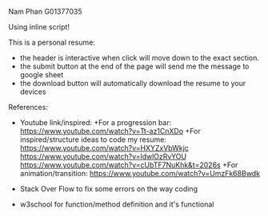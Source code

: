 Nam Phan
G01377035

Using inline script!

This is a personal resume: 
- the header is interactive when click will move down to the exact section.
- the submit button at the end of the page will send me the message to google sheet
- the download button will automatically download the resume to your devices

References:
- Youtube link/inspired:
    +For a progression bar:
        https://www.youtube.com/watch?v=Tt-az1CnXDo
    +For inspired/structure ideas to code my resume:
        https://www.youtube.com/watch?v=HXYZxVbWkjc
        https://www.youtube.com/watch?v=ldwlOzRvYOU
        https://www.youtube.com/watch?v=cUbTF7NuKhk&t=2026s
    +For animation/transition:
        https://www.youtube.com/watch?v=UmzFk68Bwdk

- Stack Over Flow to fix some errors on the way coding
- w3school for function/method definition and it's functional
